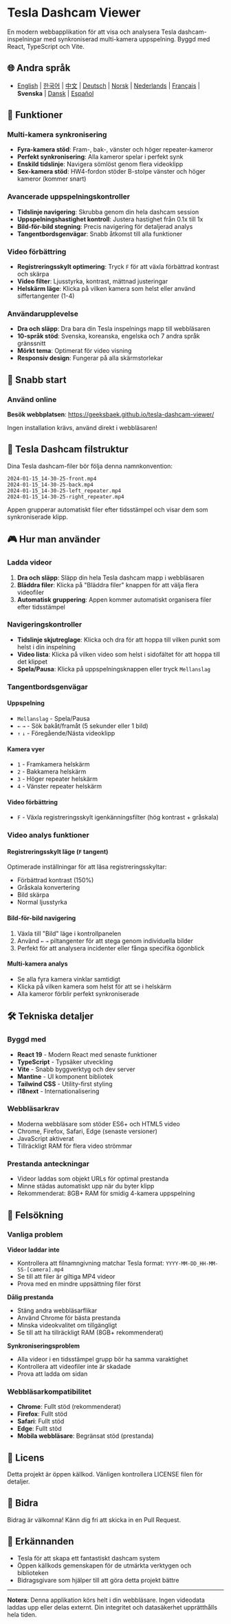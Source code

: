 # Tesla Dashcam Viewer

En modern webbapplikation för att visa och analysera Tesla dashcam-inspelningar med synkroniserad multi-kamera uppspelning. Byggd med React, TypeScript och Vite.

## 🌐 Andra språk
- [English](README.en.md) | [한국어](README.md) | [中文](README.zh.md) | [Deutsch](README.de.md) | [Norsk](README.nb.md) | [Nederlands](README.nl.md) | [Français](README.fr.md) | **Svenska** | [Dansk](README.da.md) | [Español](README.es.md)

## 🚗 Funktioner

### Multi-kamera synkronisering
- **Fyra-kamera stöd**: Fram-, bak-, vänster och höger repeater-kameror
- **Perfekt synkronisering**: Alla kameror spelar i perfekt synk
- **Enskild tidslinje**: Navigera sömlöst genom flera videoklipp
- **Sex-kamera stöd**: HW4-fordon stöder B-stolpe vänster och höger kameror (kommer snart)

### Avancerade uppspelningskontroller
- **Tidslinje navigering**: Skrubba genom din hela dashcam session
- **Uppspelningshastighet kontroll**: Justera hastighet från 0.1x till 1x
- **Bild-för-bild stegning**: Precis navigering för detaljerad analys
- **Tangentbordsgenvägar**: Snabb åtkomst till alla funktioner

### Video förbättring
- **Registreringsskylt optimering**: Tryck `F` för att växla förbättrad kontrast och skärpa
- **Video filter**: Ljusstyrka, kontrast, mättnad justeringar
- **Helskärm läge**: Klicka på vilken kamera som helst eller använd siffertangenter (1-4)

### Användarupplevelse
- **Dra och släpp**: Dra bara din Tesla inspelnings mapp till webbläsaren
- **10-språk stöd**: Svenska, koreanska, engelska och 7 andra språk gränssnitt
- **Mörkt tema**: Optimerat för video visning
- **Responsiv design**: Fungerar på alla skärmstorlekar

## 🎯 Snabb start

### Använd online

**Besök webbplatsen**: https://geeksbaek.github.io/tesla-dashcam-viewer/

Ingen installation krävs, använd direkt i webbläsaren!

## 📁 Tesla Dashcam filstruktur

Dina Tesla dashcam-filer bör följa denna namnkonvention:
```
2024-01-15_14-30-25-front.mp4
2024-01-15_14-30-25-back.mp4
2024-01-15_14-30-25-left_repeater.mp4
2024-01-15_14-30-25-right_repeater.mp4
```

Appen grupperar automatiskt filer efter tidsstämpel och visar dem som synkroniserade klipp.

## 🎮 Hur man använder

### Ladda videor
1. **Dra och släpp**: Släpp din hela Tesla dashcam mapp i webbläsaren
2. **Bläddra filer**: Klicka på "Bläddra filer" knappen för att välja flera videofiler
3. **Automatisk gruppering**: Appen kommer automatiskt organisera filer efter tidsstämpel

### Navigeringskontroller
- **Tidslinje skjutreglage**: Klicka och dra för att hoppa till vilken punkt som helst i din inspelning
- **Video lista**: Klicka på vilken video som helst i sidofältet för att hoppa till det klippet
- **Spela/Pausa**: Klicka på uppspelningsknappen eller tryck `Mellanslag`

### Tangentbordsgenvägar

#### Uppspelning
- `Mellanslag` - Spela/Pausa
- `←` `→` - Sök bakåt/framåt (5 sekunder eller 1 bild)
- `↑` `↓` - Föregående/Nästa videoklipp

#### Kamera vyer
- `1` - Framkamera helskärm
- `2` - Bakkamera helskärm
- `3` - Höger repeater helskärm
- `4` - Vänster repeater helskärm

#### Video förbättring
- `F` - Växla registreringsskylt igenkänningsfilter (hög kontrast + gråskala)

### Video analys funktioner

#### Registreringsskylt läge (`F` tangent)
Optimerade inställningar för att läsa registreringsskyltar:
- Förbättrad kontrast (150%)
- Gråskala konvertering
- Bild skärpa
- Normal ljusstyrka

#### Bild-för-bild navigering
1. Växla till "Bild" läge i kontrollpanelen
2. Använd `←` `→` piltangenter för att stega genom individuella bilder
3. Perfekt för att analysera incidenter eller fånga specifika ögonblick

#### Multi-kamera analys
- Se alla fyra kamera vinklar samtidigt
- Klicka på vilken kamera som helst för att se i helskärm
- Alla kameror förblir perfekt synkroniserade

## 🛠️ Tekniska detaljer

### Byggd med
- **React 19** - Modern React med senaste funktioner
- **TypeScript** - Typsäker utveckling
- **Vite** - Snabb byggverktyg och dev server
- **Mantine** - UI komponent bibliotek
- **Tailwind CSS** - Utility-first styling
- **i18next** - Internationalisering

### Webbläsarkrav
- Moderna webbläsare som stöder ES6+ och HTML5 video
- Chrome, Firefox, Safari, Edge (senaste versioner)
- JavaScript aktiverat
- Tillräckligt RAM för flera video strömmar

### Prestanda anteckningar
- Videor laddas som objekt URLs för optimal prestanda
- Minne städas automatiskt upp när du byter klipp
- Rekommenderat: 8GB+ RAM för smidig 4-kamera uppspelning

## 🐛 Felsökning

### Vanliga problem

**Videor laddar inte**
- Kontrollera att filnamngivning matchar Tesla format: `YYYY-MM-DD_HH-MM-SS-[camera].mp4`
- Se till att filer är giltiga MP4 videor
- Prova med en mindre uppsättning filer först

**Dålig prestanda**
- Stäng andra webbläsarflikar
- Använd Chrome för bästa prestanda
- Minska videokvalitet om tillgängligt
- Se till att ha tillräckligt RAM (8GB+ rekommenderat)

**Synkroniseringsproblem**
- Alla videor i en tidsstämpel grupp bör ha samma varaktighet
- Kontrollera att videofiler inte är skadade
- Prova att ladda om sidan

### Webbläsarkompatibilitet
- **Chrome**: Fullt stöd (rekommenderat)
- **Firefox**: Fullt stöd
- **Safari**: Fullt stöd
- **Edge**: Fullt stöd
- **Mobila webbläsare**: Begränsat stöd (prestanda)

## 📄 Licens

Detta projekt är öppen källkod. Vänligen kontrollera LICENSE filen för detaljer.

## 🤝 Bidra

Bidrag är välkomna! Känn dig fri att skicka in en Pull Request.

## 🙏 Erkännanden

- Tesla för att skapa ett fantastiskt dashcam system
- Öppen källkods gemenskapen för de utmärkta verktygen och biblioteken
- Bidragsgivare som hjälper till att göra detta projekt bättre

---

**Notera**: Denna applikation körs helt i din webbläsare. Ingen videodata laddas upp eller delas externt. Din integritet och datasäkerhet upprätthålls hela tiden.